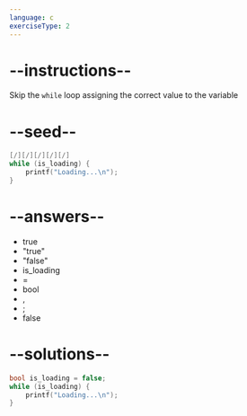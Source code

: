 ```yaml
---
language: c
exerciseType: 2
---
```


# --instructions--

Skip the `while` loop assigning the correct value to the variable

# --seed--

```c
[/][/][/][/][/]
while (is_loading) {
    printf("Loading...\n");
}
```

# --answers--

- true
- "true"
- "false"
-  is_loading
-  = 
- bool
- ,
- ;
- false

# --solutions--

```c
bool is_loading = false;
while (is_loading) {
    printf("Loading...\n");
}
```
